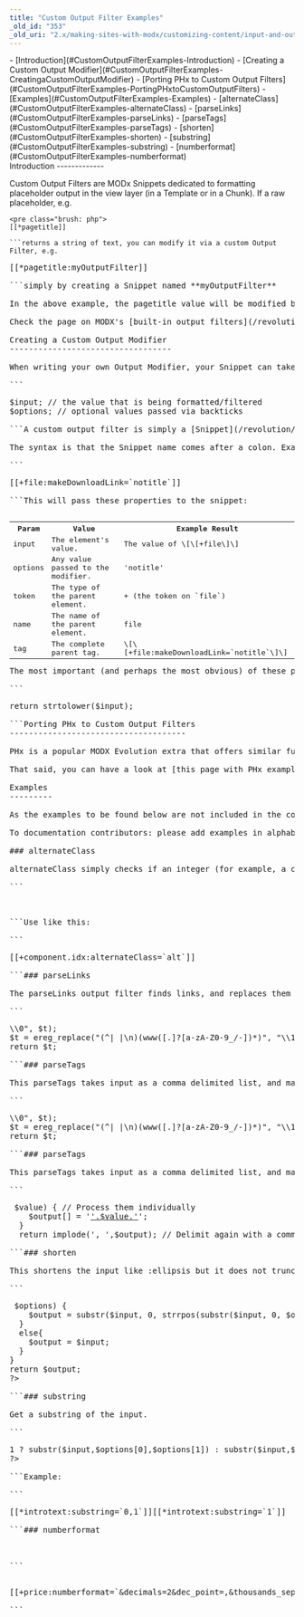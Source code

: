 ```yaml
---
title: "Custom Output Filter Examples"
_old_id: "353"
_old_uri: "2.x/making-sites-with-modx/customizing-content/input-and-output-filters-(output-modifiers)/custom-output-filter-examples"
---
```


<div>- [Introduction](#CustomOutputFilterExamples-Introduction)
- [Creating a Custom Output Modifier](#CustomOutputFilterExamples-CreatingaCustomOutputModifier)
- [Porting PHx to Custom Output Filters](#CustomOutputFilterExamples-PortingPHxtoCustomOutputFilters)
- [Examples](#CustomOutputFilterExamples-Examples)
  - [alternateClass](#CustomOutputFilterExamples-alternateClass)
  - [parseLinks](#CustomOutputFilterExamples-parseLinks)
  - [parseTags](#CustomOutputFilterExamples-parseTags)
  - [shorten](#CustomOutputFilterExamples-shorten)
  - [substring](#CustomOutputFilterExamples-substring)
  - [numberformat](#CustomOutputFilterExamples-numberformat)

</div>Introduction 
-------------

Custom Output Filters are MODx Snippets dedicated to formatting placeholder output in the view layer (in a Template or in a Chunk). If a raw placeholder, e.g.

```
<pre class="brush: php">
[[*pagetitle]]

```returns a string of text, you can modify it via a custom Output Filter, e.g.

```
<pre class="brush: php">
[[*pagetitle:myOutputFilter]]

```simply by creating a Snippet named **myOutputFilter**

In the above example, the pagetitle value will be modified by a Snippet named **myOutputFilter**

Check the page on MODX's [built-in output filters](/revolution/2.x/making-sites-with-modx/customizing-content/input-and-output-filters-(output-modifiers) "Input and Output Filters (Output Modifiers)") before writing your own filter.

Creating a Custom Output Modifier 
----------------------------------

When writing your own Output Modifier, your Snippet can take the following inputs:

```
<pre class="brush: php">
$input; // the value that is being formatted/filtered
$options; // optional values passed via backticks

```A custom output filter is simply a [Snippet](/revolution/2.x/developing-in-modx/basic-development/snippets "Snippets") that is earmarked to modify content. Simply put the [Snippet](/revolution/2.x/developing-in-modx/basic-development/snippets "Snippets") name instead of the modifier.

The syntax is that the Snippet name comes after a colon. Example with a snippet named 'makeDownloadLink':

```
<pre class="brush: php">
[[+file:makeDownloadLink=`notitle`]]

```This will pass these properties to the snippet:

<table><tbody><tr><th>Param </th><th>Value </th><th>Example Result </th></tr><tr><td>input </td><td>The element's value. </td><td>The value of \[\[+file\]\] </td></tr><tr><td>options </td><td>Any value passed to the modifier. </td><td>'notitle' </td></tr><tr><td>token </td><td>The type of the parent element. </td><td>+ (the token on `file`) </td></tr><tr><td>name </td><td>The name of the parent element. </td><td>file </td></tr><tr><td>tag </td><td>The complete parent tag. </td><td>\[\[+file:makeDownloadLink=`notitle`\]\] </td></tr></tbody></table>The most important (and perhaps the most obvious) of these parameters is the **$input** parameter. Your Snippet could do something as simple as this:

```
<pre class="brush: php">
return strtolower($input);

```Porting PHx to Custom Output Filters 
-------------------------------------

PHx is a popular MODX Evolution extra that offers similar functionality as output filters in Revolution, however they are not exactly the same. The most important thing to remember when porting PHx code to a custom output filter in Revolution is probably that the input (the tag's content being processed) is now available in the $input variable, contrary to the $output one which was the case in PHx.

That said, you can have a look at [this page with PHx examples](http://wiki.modxcms.com/index.php/PHx/CustomModifiers) and convert them to Revolution easily when needed. Could you add them to this page when you did that, too? Thanks! :)

Examples 
---------

As the examples to be found below are not included in the core, you will need to add these yourself. Luckily, MODx makes this ridiculously easy. You can simply use snippets as output filters, so the process of adding a custom output filter is merely adding a new snippet! To use the output filter, you reference the snippet name.

To documentation contributors: please add examples in alphabetical order.

### alternateClass 

alternateClass simply checks if an integer (for example, a counting placeholder) passed can be divided by two. If that is possible, it returns the class you specify as the output filter's property.

```
<pre class="brush: php">
<?php
/*
 * Based on phx:alternateClass by Smashingred
 * Updated for Revolution by Mark Hamstra
 */
if ($input % 2) {
  return $options;
} else {
  return ''; // Could set another class here
}
?>

```Use like this:

```
<pre class="brush: php">
[[+component.idx:alternateClass=`alt`]]

```### parseLinks 

The parseLinks output filter finds links, and replaces them with a html <a> attribute.

```
<pre class="brush: php">
<?php
/*
 * Based on phx:parseLinks
 */
$t = $input;
$t = ereg_replace("[a-zA-Z]+://([.]?[a-zA-Z0-9_/-])*", "<a href=\"\\0\">\\0</a>", $t);
$t = ereg_replace("(^| |\n)(www([.]?[a-zA-Z0-9_/-])*)", "\\1<a href=\"http://\\2\">\\2</a>", $t);
return $t;

```### parseTags 

This parseTags takes input as a comma delimited list, and makes all individual tags a link to resource 9 with tag=tagname query parameter appended to the link.

```
<pre class="brush: php">
<?php
/*
 * Based on phx:parseLinks
 */
$t = $input;
$t = ereg_replace("[a-zA-Z]+://([.]?[a-zA-Z0-9_/-])*", "<a href=\"\\0\">\\0</a>", $t);
$t = ereg_replace("(^| |\n)(www([.]?[a-zA-Z0-9_/-])*)", "\\1<a href=\"http://\\2\">\\2</a>", $t);
return $t;

```### parseTags 

This parseTags takes input as a comma delimited list, and makes all individual tags a link to resource 9 with tag=tagname query parameter appended to the link.

```
<pre class="brush: php">
<?php
/*
 * parseTags output filter
 * by Mark Hamstra (http://www.markhamstra.nl)
 * free to use / modify / distribute to your will
 */
if ($input == '') { return ''; } // Output filters are also processed when the input is empty, so check for that.
  $tags = explode(', ',$input); // Based on a delimiter of comma-space.
  foreach ($tags as $key => $value) { // Process them individually
    $output[] = '<a href="'.$modx->makeurl(9, '', array('tag' => $value)).'">'.$value.'</a>';
  }
  return implode(', ',$output); // Delimit again with a comma-space

```### shorten 

This shortens the input like :ellipsis but it does not truncate words. Defaults to the length of max. 50 characters. Based on code by gOmp.

```
<pre class="brush: php">
<?php
$output = '';
$options = !empty($options)?$options:50;
if (!empty($input) && !empty($options)) {
  if (strlen($input) > $options) {
    $output = substr($input, 0, strrpos(substr($input, 0, $options), ' ')).' &hellip;';
  }
  else{
    $output = $input;
  }
}
return $output;
?>

```### substring 

Get a substring of the input.

```
<pre class="brush: php">
<?php
$options=explode(',',$options);
return count($options)>1 ? substr($input,$options[0],$options[1]) : substr($input,$options[0]);
?>

```Example:

```
<pre class="brush: php">
<span>[[*introtext:substring=`0,1`]]</span>[[*introtext:substring=`1`]]

```### numberformat 

<http://php.net/manual/en/function.number-format.php>

```
<pre class="brush: php">
<?php
$number = floatval($input);
$optionsXpld = @explode('&', $options);
$optionsArray = array();
foreach ($optionsXpld as $xpld) {
    $params = @explode('=', $xpld);
    array_walk($params, create_function('&$v', '$v = trim($v);'));
    if (isset($params[1])) {
        $optionsArray[$params[0]] = $params[1];
    } else {
        $optionsArray[$params[0]] = '';
    }
}
$decimals = isset($optionsArray['decimals']) ? $optionsArray['decimals'] : null;
$dec_point = isset($optionsArray['dec_point']) ? $optionsArray['dec_point'] : null;
$thousands_sep = isset($optionsArray['thousands_sep']) ? $optionsArray['thousands_sep'] : null;
$output = number_format($number, $decimals, $dec_point, $thousands_sep);
return $output;

```Example:

```
<pre class="brush: php">
[[+price:numberformat=`&decimals=2&dec_point=,&thousands_sep=.`]]

```